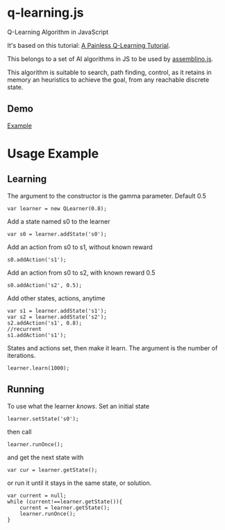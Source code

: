 q-learning.js
=============

Q-Learning Algorithm in JavaScript

It's based on this tutorial: [A Painless Q-Learning Tutorial](http://mnemstudio.org/path-finding-q-learning-tutorial.htm).

This belongs to a set of AI algorithms in JS to be used by [assemblino.js](https://github.com/nrox/assemblino.js).

This algorithm is suitable to search, path finding, control, as it retains in memory an heuristics to achieve the goal, from
 any reachable discrete state.

Demo
-----

[Example](http://nrox.github.io/q-learning.js/)

Usage Example
=======

Learning
------

The argument to the constructor is the gamma parameter. Default 0.5

    var learner = new QLearner(0.8);

Add a state named s0 to the learner

    var s0 = learner.addState('s0');

Add an action from s0 to s1, without known reward

    s0.addAction('s1');

Add an action from s0 to s2, with known reward 0.5

    s0.addAction('s2', 0.5);

Add other states, actions, anytime

    var s1 = learner.addState('s1');
    var s2 = learner.addState('s2');
    s2.addAction('s1', 0.8);
    //recurrent
    s1.addAction('s1');

States and actions set, then make it learn. The argument is the number of iterations.

    learner.learn(1000);

Running
-------

To use what the learner *knows*. Set an initial state

    learner.setState('s0');

then call

    learner.runOnce();

and get the next state with

    var cur = learner.getState();

or run it until it stays in the same state, or solution.

    var current = null;
    while (current!==learner.getState()){
        current = learner.getState();
        learner.runOnce();
    }


